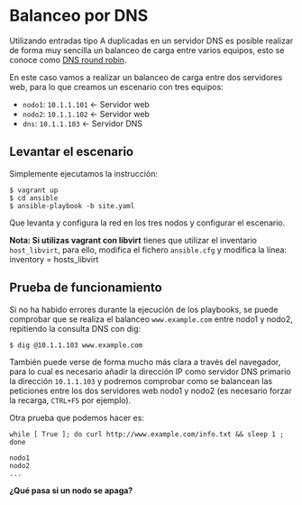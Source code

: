# Balanceo por DNS

Utilizando entradas tipo A duplicadas en un servidor DNS es posible realizar de forma muy sencilla un balanceo de carga entre varios equipos, esto se conoce como [DNS round robin](http://en.wikipedia.org/wiki/Round-robin_DNS).

En este caso vamos a realizar un balanceo de carga entre dos servidores web, para lo que creamos un escenario con tres equipos:

* `nodo1`: `10.1.1.101` <- Servidor web
* `nodo2`: `10.1.1.102` <- Servidor web
* `dns`: `10.1.1.103` <- Servidor DNS

## Levantar el escenario

Simplemente ejecutamos la instrucción:

    $ vagrant up
    $ cd ansible
    $ ansible-playbook -b site.yaml

Que levanta y configura la red en los tres nodos y configurar el escenario.

**Nota: Si utilizas vagrant con libvirt** tienes que utilizar el inventario `host_libvirt`, para ello, modifica el fichero `ansible.cfg` y modifica la línea:
    inventory = hosts_libvirt



## Prueba de funcionamiento

Si no ha habido errores durante la ejecución de los playbooks, se puede comprobar que se realiza el balanceo `www.example.com` entre nodo1 y nodo2, repitiendo la consulta DNS con dig:

    $ dig @10.1.1.103 www.example.com

También puede verse de forma mucho más clara a través del navegador, para lo cual es necesario añadir la dirección IP como servidor DNS primario la dirección `10.1.1.103` y podremos comprobar como se balancean las peticiones entre los dos servidores web nodo1 y nodo2 (es necesario forzar la recarga, `CTRL+F5` por ejemplo).

Otra prueba que podemos hacer es:

    while [ True ]; do curl http://www.example.com/info.txt && sleep 1 ; done

    nodo1
    nodo2
    ...

**¿Qué pasa si un nodo se apaga?**


